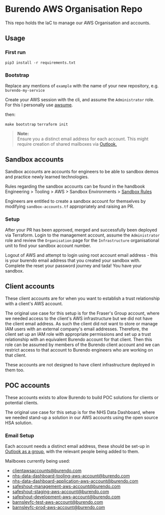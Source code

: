 # Burendo AWS Organisation Repo

This repo holds the IaC to manage our AWS Organisation and accounts.

## Usage

### First run

`pip3 install -r requirements.txt`

### Bootstrap

Replace any mentions of `example` with the name of your new repository, e.g. `burendo-my-service`

Create your AWS session with the cli, and assume the `Administrator` role. For this I personally use [awsume](https://awsu.me/).

then:

`make bootstrap`
`terraform init`

> **Note:**  
> Ensure you a distinct email address for each account. This might require creation of shared mailboxes via [Outlook.](https://outlook.office.com/groups/home)

## Sandbox accounts

Sandbox accounts are accounts for engineers to be able to sandbox demos and practice newly learned technologies.

Rules regarding the sandbox accounts can be found in the handbook Engineering > Tooling > AWS > Sandbox Environments > [Sandbox Rules](https://github.com/BurendoUK/burendo-handbook/blob/main/docs/Engineering/Tooling/AWS/Sandbox%20Environments/sandboxrules.md)

Engineers are entitled to create a sandbox account for themselves by modifying `sandbox-accounts.tf` appropriately and raising an PR.

### Setup

After your PR has been approved, merged and successfully been deployed via Terraform. Login to the management account, assume the `Administrator` role and review the `Organisation` page for the `Infrastructure` organisational unit to find your sandbox account number.

Logout of AWS and attempt to login using root account email address - this is your burendo email address that you created your sandbox with. Complete the reset your password journey and tada! You have your sandbox.

## Client accounts

These client accounts are for when you want to establish a trust relationship with a client's AWS account.

The original use case for this setup is for the Fraser's Group account, where we needed access to the client's AWS infrastructure but we did not have the client email address. As such the client did not want to
store or manage IAM users with an external company's email addresses. Therefore, the client set up an IAM role with appropriate permissions and set up a trust relationship with an equivalent Burendo account for that client. Then this role can be assumed by members of the Burendo client account and we can restrict access to that account to Burendo engineers who are working on that client.

These accounts are not designed to have client infrastructure deployed in them too.

## POC accounts

These accounts exists to allow Burendo to build POC solutions for clients or potential clients.

The original use case for this setup is for the NHS Data Dashboard, where we needed stand-up a solution in our AWS accounts using the open source HSA solution.

### Email Setup

Each account needs a distinct email address, these should be set-up in [Outlook as a group](https://outlook.office.com/groups/home), with the relevant people being added to them.

Mailboxes currently being used:
- clientawsaccounts@burendo.com
- nhs-data-dashboard-tooling-aws-account@burendo.com
- nhs-data-dashboard-application-aws-account@burendo.com
- safeshout-management-aws-account@burendo.com
- safeshout-staging-aws-account@burendo.com
- safeshout-development-aws-account@burendo.com
- barnsleyfc-test-aws-account@burendo.com
- barnsleyfc-prod-aws-account@burendo.com
